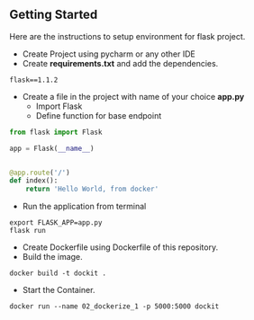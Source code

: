 ## Getting Started

Here are the instructions to setup environment for flask project.
* Create Project using pycharm or any other IDE
* Create **requirements.txt** and add the dependencies.
```
flask==1.1.2
```
* Create a file in the project with name of your choice **app.py**
  * Import Flask
  * Define function for base endpoint
```python
from flask import Flask

app = Flask(__name__)


@app.route('/')
def index():
    return 'Hello World, from docker'
```
* Run the application from terminal
```
export FLASK_APP=app.py
flask run
```
* Create Dockerfile using Dockerfile of this repository.
* Build the image.
```
docker build -t dockit .
```
* Start the Container.
```
docker run --name 02_dockerize_1 -p 5000:5000 dockit
```
